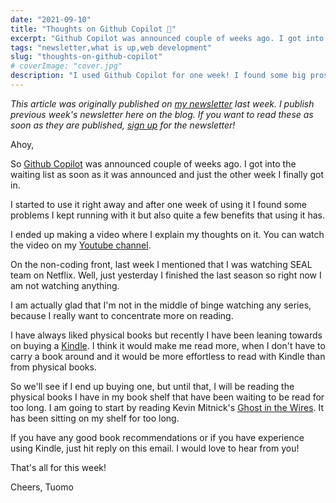 ```yaml
---
date: "2021-09-10"
title: "Thoughts on Github Copilot 🤖"
excerpt: "Github Copilot was announced couple of weeks ago. I got into the waiting list as soon as it was announced and just the other week I finally got in! Here is my thoughts on Github Copilot after using it for one week."
tags: "newsletter,what is up,web development"
slug: "thoughts-on-github-copilot"
# coverImage: "cover.jpg"
description: "I used Github Copilot for one week! I found some big pros and cons and in this article I tell you what they are."
---
```


_This article was originally published on [my newsletter](/newsletter) last week. I publish previous week's newsletter here on the blog. If you want to read these as soon as they are published, [sign up](/newsletter) for the newsletter!_

Ahoy,

So [Github Copilot](https://copilot.github.com/) was announced couple of weeks ago. I got into the waiting list as soon as it was announced and just the other week I finally got in.

I started to use it right away and after one week of using it I found some problems I kept running with it but also quite a few benefits that using it has.

I ended up making a video where I explain my thoughts on it. You can watch the video on my [Youtube channel](https://youtube.com/tuomokankaanpaa).

On the non-coding front, last week I mentioned that I was watching SEAL team on Netflix. Well, just yesterday I finished the last season so right now I am not watching anything.

I am actually glad that I'm not in the middle of binge watching any series, because I really want to concentrate more on reading.

I have always liked physical books but recently I have been leaning towards on buying a [Kindle](https://amzn.to/38X2GIJ). I think it would make me read more, when I don't have to carry a book around and it would be more effortless to read with Kindle than from physical books.

So we'll see if I end up buying one, but until that, I will be reading the physical books I have in my book shelf that have been waiting to be read for too long. I am going to start by reading Kevin Mitnick's [Ghost in the Wires](https://amzn.to/3yYLH3k). It has been sitting on my shelf for too long.

If you have any good book recommendations or if you have experience using Kindle, just hit reply on this email. I would love to hear from you!

That's all for this week!

Cheers,
Tuomo
